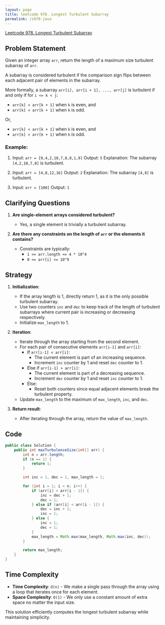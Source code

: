 ```yaml
---
layout: page
title: leetcode 978. Longest Turbulent Subarray
permalink: /s978-java
---
```

[Leetcode 978. Longest Turbulent Subarray](https://algoadvance.github.io/algoadvance/l978)
## Problem Statement

Given an integer array `arr`, return the length of a maximum size turbulent subarray of `arr`.

A subarray is considered turbulent if the comparison sign flips between each adjacent pair of elements in the subarray.

More formally, a subarray `arr[i], arr[i + 1], ..., arr[j]` is turbulent if and only if for `i <= k < j`:
- `arr[k] > arr[k + 1]` when `k` is even, and
- `arr[k] < arr[k + 1]` when `k` is odd.

Or,
- `arr[k] < arr[k + 1]` when `k` is even, and
- `arr[k] > arr[k + 1]` when `k` is odd.

### Example:
1. Input: `arr = [9,4,2,10,7,8,8,1,9]`
    Output: `5`
    Explanation: The subarray `[4,2,10,7,8]` is turbulent.

2. Input: `arr = [4,8,12,16]`
   Output: `2`
   Explanation: The subarray `[4,8]` is turbulent.

3. Input: `arr = [100]`
   Output: `1`

## Clarifying Questions

1. **Are single-element arrays considered turbulent?**
   - Yes, a single element is trivially a turbulent subarray.

2. **Are there any constraints on the length of `arr` or the elements it contains?**
   - Constraints are typically:
     - `1 <= arr.length <= 4 * 10^4`
     - `0 <= arr[i] <= 10^9`

## Strategy

1. **Initialization**:
    - If the array length is 1, directly return 1, as it is the only possible turbulent subarray.
    - Use two counters `inc` and `dec` to keep track of the length of turbulent subarrays where current pair is increasing or decreasing respectively.
    - Initialize `max_length` to 1.

2. **Iteration**:
    - Iterate through the array starting from the second element.
    - For each pair of consecutive elements `arr[i-1]` and `arr[i]`:
        - If `arr[i-1] < arr[i]`:
            - The current element is part of an increasing sequence.
            - Increment `inc` counter by 1 and reset `dec` counter to 1.
        - Else if `arr[i-1] > arr[i]`:
            - The current element is part of a decreasing sequence.
            - Increment `dec` counter by 1 and reset `inc` counter to 1.
        - Else:
            - Reset both counters since equal adjacent elements break the turbulent property.
    - Update `max_length` to the maximum of `max_length`, `inc`, and `dec`.

3. **Return result**:
    - After iterating through the array, return the value of `max_length`.

## Code

```java
public class Solution {
    public int maxTurbulenceSize(int[] arr) {
        int n = arr.length;
        if (n == 1) {
            return 1;
        }

        int inc = 1, dec = 1, max_length = 1;

        for (int i = 1; i < n; i++) {
            if (arr[i] > arr[i - 1]) {
                inc = dec + 1;
                dec = 1;
            } else if (arr[i] < arr[i - 1]) {
                dec = inc + 1;
                inc = 1;
            } else {
                inc = 1;
                dec = 1;
            }
            max_length = Math.max(max_length, Math.max(inc, dec));
        }

        return max_length;
    }
}
```

## Time Complexity

- **Time Complexity**: `O(n)` - We make a single pass through the array using a loop that iterates once for each element.
- **Space Complexity**: `O(1)` - We only use a constant amount of extra space no matter the input size.

This solution efficiently computes the longest turbulent subarray while maintaining simplicity.